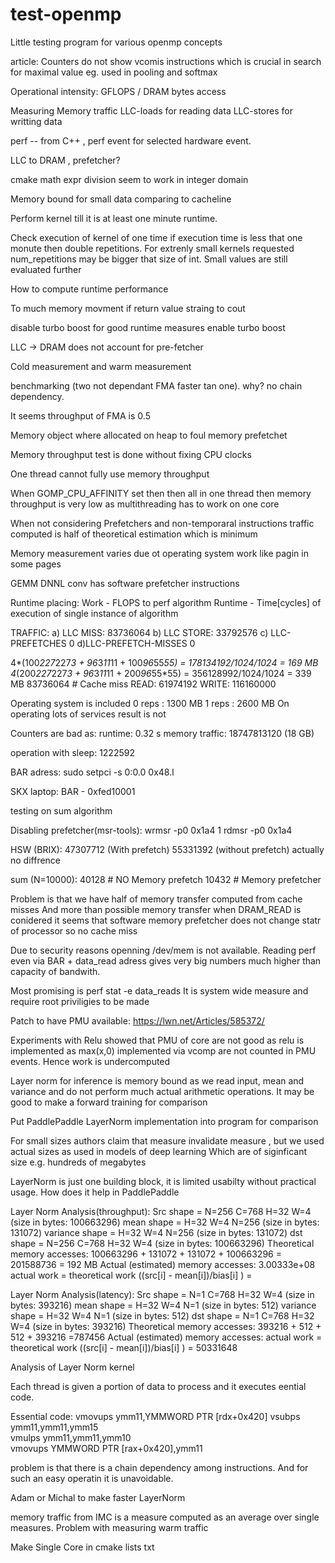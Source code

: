 # test-openmp
Little testing program for various openmp concepts

article:
Counters do not show vcomis instructions which is crucial in search for maximal value eg. used in pooling and softmax


Operational intensity:
GFLOPS / DRAM bytes access

Measuring Memory traffic
LLC-loads for reading data
LLC-stores for writting data

perf -- from C++ , perf event for selected hardware event.

LLC to DRAM , prefetcher?

cmake math expr division seem to work in integer domain

Memory bound for small data comparing to cacheline


Perform kernel till it is at least one minute runtime.

Check execution of kernel of one time if execution time is less that one monute then
double repetitions. For extrenly small kernels requested num_repetitions may be bigger
that size of int. Small values are still evaluated further

How to compute runtime performance

To much memory movment if return value straing to cout

disable turbo boost for good runtime measures
enable turbo boost

LLC -> DRAM does not account for pre-fetcher

Cold measurement and warm measurement

benchmarking (two not dependant FMA faster tan one). why?
no chain dependency.

It seems throughput of FMA is 0.5

Memory object where allocated on heap to foul memory prefetchet


Memory throughput test is done without fixing CPU clocks


One thread cannot fully use memory throughput


When GOMP_CPU_AFFINITY set then then all in one thread then memory throughput is very 
low as multithreading has to work on one core

When not considering Prefetchers and non-temporaral instructions traffic computed is half of theoretical estimation which is minimum


Memory measurement varies due ot operating system work like pagin in some pages 

GEMM DNNL conv has software prefetcher instructions


Runtime placing:
Work - FLOPS to perf algorithm
Runtime - Time[cycles] of execution of single instance of algorithm

TRAFFIC:
a) LLC MISS:
83736064
b) LLC STORE:
33792576
c) LLC-PREFETCHES
0
d)LLC-PREFETCH-MISSES
0
 



4*(100*227*227*3 + 96*3*11*11 + 100*96*55*55) = 178134192/1024/1024 = 169 MB 
4*(200*227*227*3 + 96*3*11*11 + 200*96*55*55) = 356128992/1024/1024 = 339 MB 
                                                83736064  # Cache miss
READ:   61974192
WRITE: 116160000

Operating system is included
0 reps : 1300 MB
1 reps : 2600 MB
On operating lots of services result is not


Counters are bad as:
runtime: 0.32 s
memory traffic: 18747813120 (18 GB)




operation with sleep:
1222592

BAR adress:
sudo setpci -s 0:0.0 0x48.l

SKX laptop:
BAR - 0xfed10001


testing on sum algorithm

Disabling prefetcher(msr-tools):
wrmsr -p0 0x1a4 1
rdmsr -p0 0x1a4

HSW (BRIX):
47307712 (With prefetch)
55331392 (without prefetch)
actually no diffrence


sum (N=10000):
40128  # NO Memory prefetch 
10432  # Memory prefetcher


Problem is that we have half of memory transfer computed from cache misses
And more than possible memory transfer when DRAM_READ is conidered
it seems that software memory prefetcher does not change statr of processor so no cache miss

Due to security reasons openning /dev/mem is not available. Reading perf even via BAR + data_read adress gives very
big numbers much higher than capacity of bandwith.

Most promising is perf stat -e data_reads <program>
It is system wide measure and require root priviligies to be made


Patch to have PMU available:
https://lwn.net/Articles/585372/

Experiments with Relu showed that PMU of core are not good as relu is implemented as max(x,0) implemented
via vcomp are not counted in PMU events. Hence work is undercomputed


Layer norm for inference is memory bound as we read input, mean and variance and do not perform much
actual arithmetic operations. It may be good to make a forward training for comparison 

Put PaddlePaddle LayerNorm implementation into program for comparison

For small sizes authors claim that measure invalidate measure , but we used actual sizes as used in models of deep learning
Which are of siginficant size e.g. hundreds of megabytes


LayerNorm is just one building block, it is limited usabilty without practical usage.
How does it help in PaddlePaddle

Layer Norm Analysis(throughput):
Src shape = N=256 C=768 H=32 W=4 (size in bytes: 100663296)
mean shape = H=32 W=4 N=256 (size in bytes: 131072) 
variance shape = H=32 W=4 N=256 (size in bytes: 131072) 
dst shape = N=256 C=768 H=32 W=4 (size in bytes: 100663296)
Theoretical memory accesses: 100663296 + 131072 + 131072 + 100663296 = 201588736 = 192 MB 
Actual (estimated) memory accesses: 3.00333e+08 
actual work = 
theoretical work ((src[i] - mean[i])/bias[i] ) =  


Layer Norm Analysis(latency):
Src shape = N=1 C=768 H=32 W=4 (size in bytes: 393216)
mean shape = H=32 W=4 N=1 (size in bytes: 512) 
variance shape = H=32 W=4 N=1 (size in bytes: 512) 
dst shape = N=1 C=768 H=32 W=4 (size in bytes: 393216)
Theoretical memory accesses:  393216 + 512 + 512 + 393216 =787456 
Actual (estimated) memory accesses: 
actual work = 
theoretical work ((src[i] - mean[i])/bias[i] ) =  50331648


Analysis of Layer Norm kernel

Each thread is given a portion of data to process and it executes eential code.

Essential code:
vmovups ymm11,YMMWORD PTR [rdx+0x420]
vsubps ymm11,ymm11,ymm15                                                            
vmulps ymm11,ymm11,ymm10                                                            
vmovups YMMWORD PTR [rax+0x420],ymm11            

problem is that there is a chain dependency among instructions. And for such an easy operatin it is unavoidable.

Adam or Michal to make faster LayerNorm

memory traffic from IMC is a measure computed as an average over single measures.
Problem with measuring warm traffic

Make Single Core in cmake lists txt


